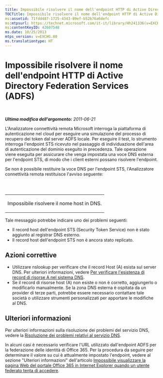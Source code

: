 ```yaml
---
title: Impossibile risolvere il nome dell'endpoint HTTP di Active Directory Federation Services (ADFS)
TOCTitle: Impossibile risolvere il nome dell'endpoint HTTP di Active Directory Federation Services (ADFS)
ms:assetid: 71fdd487-1725-4343-89ef-b52b76a6defc
ms:mtpsurl: https://technet.microsoft.com/it-it/library/Hh241336(v=EXCHG.80)
ms:contentKeyID: 42607548
ms.date: 10/25/2013
mtps_version: v=EXCHG.80
ms.translationtype: HT
---
```


# Impossibile risolvere il nome dell'endpoint HTTP di Active Directory Federation Services (ADFS)

 

***Ultima modifica dell'argomento:** 2011-06-21*

L'Analizzatore connettività remota Microsoft interroga la piattaforma di autenticazione nel cloud per eseguire una simulazione del processo di recupero dei token dal server ADFS locale. Per eseguire il test, lo strumento interroga l'endpoint STS ricevuto nel passaggio di individuazione dell'area di autenticazione del dominio eseguito in precedenza. Tale operazione viene eseguita per assicurare che venga impostata una voce DNS esterna per l'endpoint STS, di modo che i client esterni possano risolvere l'endpoint.

Se non è possibile restituire la voce DNS per l'endpoint STS, l'Analizzatore connettività remota restituisce l'avviso seguente:

###  

<table>
<colgroup>
<col style="width: 100%" />
</colgroup>
<tbody>
<tr class="odd">
<td><p>Impossibile risolvere il nome host in DNS.</p></td>
</tr>
</tbody>
</table>

Tale messaggio potrebbe indicare uno dei problemi seguenti:

  - Il record host dell'endpoint STS (Security Token Service) non è stato aggiunto al registrar DNS esterno.  
  - Il record host dell'endpoint STS non è ancora stato replicato.  

## Azioni correttive

  - Utilizzare nslookup per verificare che il record Host (A) esista sul server DNS. Per ulteriori informazioni, vedere [Per verificare l'esistenza di record di risorse A nel sistema DNS](http://go.microsoft.com/fwlink/?linkid=63001).  
  - Se il record di risorse host (A) non esiste o non è corretto, aggiungerlo o modificarlo manualmente. Se la zona DNS esterna è ospitata da un provider di terze parti, potrebbe essere necessario contattare tale società o utilizzare strumenti personalizzati per apportare le modifiche al DNS.  

## Ulteriori informazioni

Per ulteriori informazioni sulla risoluzione dei problemi del servizio DNS, vedere la [Risoluzione dei problemi relativi al servizio DNS](http://go.microsoft.com/fwlink/?linkid=63003).

In alcuni casi è necessario verificare l'URL utilizzato dall'endpoint ADFS per la federazione delle identità di Office 365. Per la procedura da seguire per determinare il valore su cui è attualmente impostato l'endpoint, vedere al sezione "Ulteriori informazioni" dell'articolo [Impossibile visualizzare la pagina Web del portale Office 365 in Internet Explorer quando un utente federato tenta di accedere](http://support.microsoft.com/kb/2419389).

